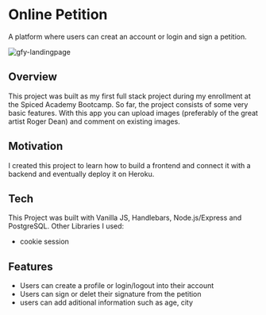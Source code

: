 # Online Petition
A platform where users can creat an account or login and sign a petition.

![gfy-landingpage](https://github.com/LuiseBrandenburger/portfolio-next/blob/main/public/content/petition.JPG)

## Overview
This project was built as my first full stack project during my enrollment at the Spiced Academy Bootcamp. 
So far, the project consists of some very basic features. With this app you can upload images 
(preferably of the great artist Roger Dean) and comment on existing images.

## Motivation
I created this project to learn how to build a frontend and connect it with a backend and eventually deploy it on Heroku.

## Tech
This Project was built with Vanilla JS, Handlebars, Node.js/Express and PostgreSQL.
Other Libraries I used:
- cookie session

## Features
- Users can create a profile or login/logout into their account
- Users can sign or delet their signature from the petition
- users can add aditional information such as age, city
